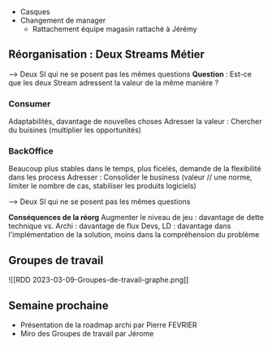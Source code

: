 - Casques  
- Changement de manager  
	- Rattachement équipe magasin rattaché à Jérémy  
  
## Réorganisation : Deux Streams Métier
--> Deux SI qui ne se posent pas les mêmes questions
**Question** : Est-ce que les deux Stream adressent la valeur de la même manière ?

### Consumer
Adaptabilités, davantage de nouvelles choses
Adresser la valeur : Chercher du buisines (multiplier les opportunités)

### BackOffice
Beaucoup plus stables dans le temps, plus ficelés, demande de la flexibilité dans les process
Adresser : Consolider le business (valeur // une norme, limiter le nombre de cas, stabiliser les produits logiciels)

--> Deux SI qui ne se posent pas les mêmes questions

**Conséquences de la réorg**
Augmenter le niveau de jeu : davantage de dette technique
vs. Archi : davantage de flux
Devs, LD : davantage dans l'implémentation de la solution, moins dans la compréhension du problème

## Groupes de travail

![[RDD 2023-03-09-Groupes-de-travail-graphe.png]]

## Semaine prochaine 
- Présentation de la roadmap archi par Pierre FEVRIER
- Miro des Groupes de travail par Jérome
